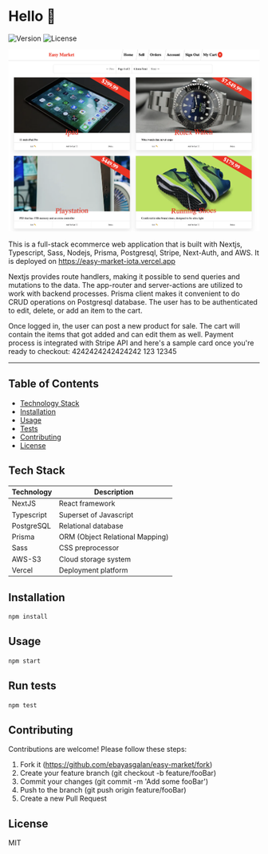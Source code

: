 # Hello 👋
![Version](https://img.shields.io/badge/version-1.0.0-blue.svg)
![License](https://img.shields.io/badge/license-MIT-green.svg)

![List of Items for sale](/nextjs-app/public/images/ecommerce.png "Items that are for sale")

This is a full-stack ecommerce web application that is built with Nextjs, Typescript, Sass, Nodejs, Prisma, Postgresql, Stripe, Next-Auth, and AWS. It is deployed on https://easy-market-iota.vercel.app

Nextjs provides route handlers, making it possible to send queries and mutations to the data. The app-router and server-actions are utilized to work with backend processes. Prisma client makes it convenient to do CRUD operations on Postgresql database. The user has to be authenticated to edit, delete, or add an item to the cart. 

Once logged in, the user can post a new product for sale. The cart will contain the items that got added and can edit them as well. Payment process is integrated with Stripe API and here's a sample card once you're ready to checkout: 4242424242424242 123 12345

---

## Table of Contents
  - [Technology Stack](#technology-stack)
  - [Installation](#installation)
  - [Usage](#usage)
  - [Tests](#run-tests)
  - [Contributing](#contributing)
  - [License](#license)

## Tech Stack

| Technology   | Description                        |
| ------------ | ---------------------------------- |
| NextJS       | React framework                    |
| Typescript   | Superset of Javascript             |
| PostgreSQL   | Relational database                |
| Prisma       | ORM (Object Relational Mapping)    |
| Sass         | CSS preprocessor                   |
| AWS-S3       | Cloud storage system               |
| Vercel       | Deployment platform                |

## Installation

```sh
npm install 
```

## Usage

```sh
npm start
```

## Run tests

```sh
npm test 
```
## Contributing

Contributions are welcome! Please follow these steps: 
1. Fork it (https://github.com/ebayasgalan/easy-market/fork)
2. Create your feature branch (git checkout -b feature/fooBar)
3. Commit your changes (git commit -m 'Add some fooBar')
4. Push to the branch (git push origin feature/fooBar)
5. Create a new Pull Request

## License
MIT